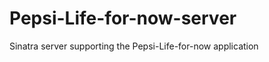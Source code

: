 Pepsi-Life-for-now-server
=========================

Sinatra server supporting the Pepsi-Life-for-now application
